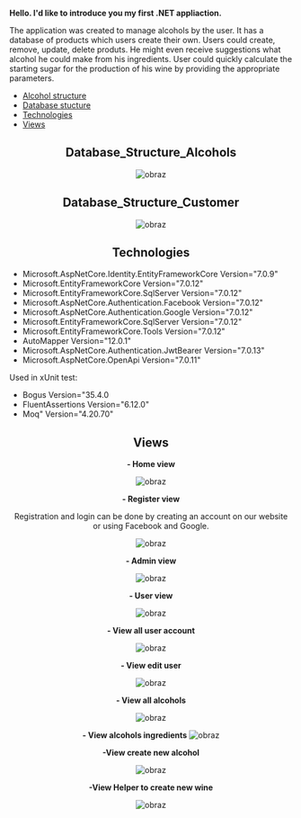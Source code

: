 **Hello. I'd like to introduce you my first .NET appliaction.**

The application was created to manage alcohols by the user. It has a database of products which users create their own. 
Users could create, remove, update, delete produts.
He might even receive suggestions what alcohol he could make from his ingredients.
User could quickly calculate the starting sugar for the production of his wine by providing the appropriate parameters.

- [Alcohol structure](#Database_Structure_Alcohols)
- [Database stucture](#Database_Structure_Customer)
- [Technologies](#Technologies)
- [Views](#views)

<div align="center">

## Database_Structure_Alcohols

![obraz](https://github.com/SuchMateusz/WebAppMVC/assets/103280699/3884c7a4-8d87-4308-a13b-1b0481cbf420)

## Database_Structure_Customer

![obraz](https://github.com/SuchMateusz/WebAppMVC/assets/103280699/cb15ed3a-52bc-4e91-a4c6-cbf859873d27)

## Technologies

</div>

- Microsoft.AspNetCore.Identity.EntityFrameworkCore Version="7.0.9" 
- Microsoft.EntityFrameworkCore Version="7.0.12" 
- Microsoft.EntityFrameworkCore.SqlServer Version="7.0.12" 
- Microsoft.AspNetCore.Authentication.Facebook Version="7.0.12"
- Microsoft.AspNetCore.Authentication.Google Version="7.0.12"
- Microsoft.EntityFrameworkCore.SqlServer Version="7.0.12" 
- Microsoft.EntityFrameworkCore.Tools Version="7.0.12" 
- AutoMapper Version="12.0.1"
- Microsoft.AspNetCore.Authentication.JwtBearer Version="7.0.13"
- Microsoft.AspNetCore.OpenApi Version="7.0.11"

Used in xUnit test:
- Bogus Version="35.4.0
- FluentAssertions Version="6.12.0"
- Moq" Version="4.20.70"

<div align="center">
  
## Views

**- Home view**

  ![obraz](https://github.com/SuchMateusz/WebAppMVC/assets/103280699/71fb5f7b-3a2c-417f-b3f6-e340af7a1175)

**- Register view**

Registration and login can be done by creating an account on our website or using Facebook and Google.

![obraz](https://github.com/SuchMateusz/WebAppMVC/assets/103280699/2ac38115-cd08-4714-a043-8644060e4383)

**- Admin view**

![obraz](https://github.com/SuchMateusz/WebAppMVC/assets/103280699/c735daa3-a953-4228-9c47-53a27f8109b8)

**- User view**

  ![obraz](https://github.com/SuchMateusz/WebAppMVC/assets/103280699/0a8e8554-cfad-4b7d-894f-7f16c87973db)

**- View all user account**

![obraz](https://github.com/SuchMateusz/WebAppMVC/assets/103280699/64c04e67-167d-44c9-84a0-5f84e6c1dd12)

**- View edit user**

  ![obraz](https://github.com/SuchMateusz/WebAppMVC/assets/103280699/000d50d7-a94f-4bf0-a3a3-77093bf9ed5b)

**- View all alcohols**

![obraz](https://github.com/SuchMateusz/WebAppMVC/assets/103280699/ca55acb3-de83-4ba2-9c72-936058ddc052)

**- View alcohols ingredients**
![obraz](https://github.com/SuchMateusz/WebAppMVC/assets/103280699/d54cca91-721d-4bd8-b115-0f54cf84025a)

**-View create new alcohol**

![obraz](https://github.com/SuchMateusz/WebAppMVC/assets/103280699/1a81fe91-a8a5-4f74-8ee1-3a727c8ba16a)

**-View Helper to  create new wine**

![obraz](https://github.com/SuchMateusz/WebAppMVC/assets/103280699/04fca7de-21e6-4f29-b4cb-492fe6439503)

</div>

